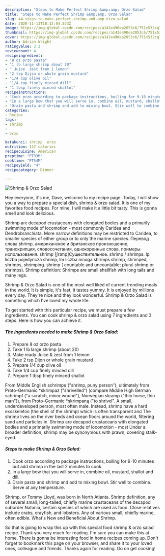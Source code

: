 ```yaml
---
description: "Steps to Make Perfect Shrimp &amp;amp; Orzo Salad"
title: "Steps to Make Perfect Shrimp &amp;amp; Orzo Salad"
slug: 44-steps-to-make-perfect-shrimp-and-amp-orzo-salad
date: 2020-11-13T10:12:04.523Z
image: https://img-global.cpcdn.com/recipes/a142e490ea2053c6/751x532cq70/shrimp-orzo-salad-recipe-main-photo.jpg
thumbnail: https://img-global.cpcdn.com/recipes/a142e490ea2053c6/751x532cq70/shrimp-orzo-salad-recipe-main-photo.jpg
cover: https://img-global.cpcdn.com/recipes/a142e490ea2053c6/751x532cq70/shrimp-orzo-salad-recipe-main-photo.jpg
author: Adrian Wright
ratingvalue: 3.3
reviewcount: 4
recipeingredient:
- "8 oz orzo pasta"
- "1 lb large shrimp about 20"
- " Juice  zest from 1 lemon"
- "2 tsp Dijon or whole grain mustard"
- "1/4 cup olive oil"
- "1/4 cup finely minced dill"
- "1 tbsp finely minced shallot"
recipeinstructions:
- "Cook orzo according to package instructions, boiling for 9-10 minutes but add shrimp in the last 2 minutes to cook."
- "In a large bow that you will serve in, combine oil, mustard, shallot and dill."
- "Drain pasta and shrimp and add to mixing bowl. Stir well to combine. Serve at any temperature."
categories:
- Recipe
tags:
- shrimp
- 
- orzo

katakunci: shrimp  orzo 
nutrition: 137 calories
recipecuisine: American
preptime: "PT33M"
cooktime: "PT54M"
recipeyield: "4"
recipecategory: Dinner

---
```



![Shrimp &amp; Orzo Salad](https://img-global.cpcdn.com/recipes/a142e490ea2053c6/751x532cq70/shrimp-orzo-salad-recipe-main-photo.jpg)

Hey everyone, it's me, Dave, welcome to my recipe page. Today, I will show you a way to prepare a special dish, shrimp &amp; orzo salad. It is one of my favorites food recipes. For mine, I will make it a little bit tasty. This is gonna smell and look delicious.

Shrimp are decapod crustaceans with elongated bodies and a primarily swimming mode of locomotion - most commonly Caridea and Dendrobranchiata. More narrow definitions may be restricted to Caridea, to smaller species of either group or to only the marine species. Перевод слова shrimp, американское и британское произношение, транскрипция, словосочетания, однокоренные слова, примеры использования. shrimp [ʃrɪmp]Существительное. shrimp / shrimps. lp liczba pojedyncza shrimp, lm liczba mnoga shrimps shrimp, shrimped, shrimps, shrimping. shrimp ( countable and uncountable; plural shrimp or shrimps). Shrimp definition: Shrimps are small shellfish with long tails and many legs.

Shrimp &amp; Orzo Salad is one of the most well liked of current trending meals in the world. It is simple, it's fast, it tastes yummy. It is enjoyed by millions every day. They're nice and they look wonderful. Shrimp &amp; Orzo Salad is something which I've loved my whole life.


To get started with this particular recipe, we must prepare a few ingredients. You can cook shrimp &amp; orzo salad using 7 ingredients and 3 steps. Here is how you can achieve it.

<!--inarticleads1-->

##### The ingredients needed to make Shrimp &amp; Orzo Salad:

1. Prepare 8 oz orzo pasta
1. Take 1 lb large shrimp (about 20)
1. Make ready  Juice &amp; zest from 1 lemon
1. Take 2 tsp Dijon or whole grain mustard
1. Prepare 1/4 cup olive oil
1. Take 1/4 cup finely minced dill
1. Prepare 1 tbsp finely minced shallot


From Middle English schrimpe (&#34;shrimp, puny person&#34;), ultimately from Proto-Germanic *skrimpaz (&#34;shrivelled&#34;) (compare Middle High German schrimpf (&#34;a scratch, minor wound&#34;), Norwegian skramp (&#34;thin horse, thin man&#34;)), from Proto-Germanic *skrimpaną (&#34;to shrivel&#34;. A small, underdeveloped person, most often male. Instead, shrimp have a hard exoskeleton (the shell of the shrimp) which is often transparent and The shrimp lives on the river beds and ocean floors around the world, filtering sand and particles in. Shrimp are decapod crustaceans with elongated bodies and a primarily swimming mode of locomotion - most Under a broader definition, shrimp may be synonymous with prawn, covering stalk-eyed. 

<!--inarticleads2-->

##### Steps to make Shrimp &amp; Orzo Salad:

1. Cook orzo according to package instructions, boiling for 9-10 minutes but add shrimp in the last 2 minutes to cook.
1. In a large bow that you will serve in, combine oil, mustard, shallot and dill.
1. Drain pasta and shrimp and add to mixing bowl. Stir well to combine. Serve at any temperature.


Shrimp, or Tommy Lloyd, was born in North Atlanta. Shrimp definition, any of several small, long-tailed, chiefly marine crustaceans of the decapod suborder Natania, certain species of which are used as food. Close relatives include crabs, crayfish, and lobsters. Any of various small, chiefly marine, often edible. What&#39;s New and Beneficial About Shrimp. 

So that is going to wrap this up with this special food shrimp &amp; orzo salad recipe. Thank you very much for reading. I'm sure you can make this at home. There is gonna be interesting food in home recipes coming up. Don't forget to bookmark this page on your browser, and share it to your loved ones, colleague and friends. Thanks again for reading. Go on get cooking!
